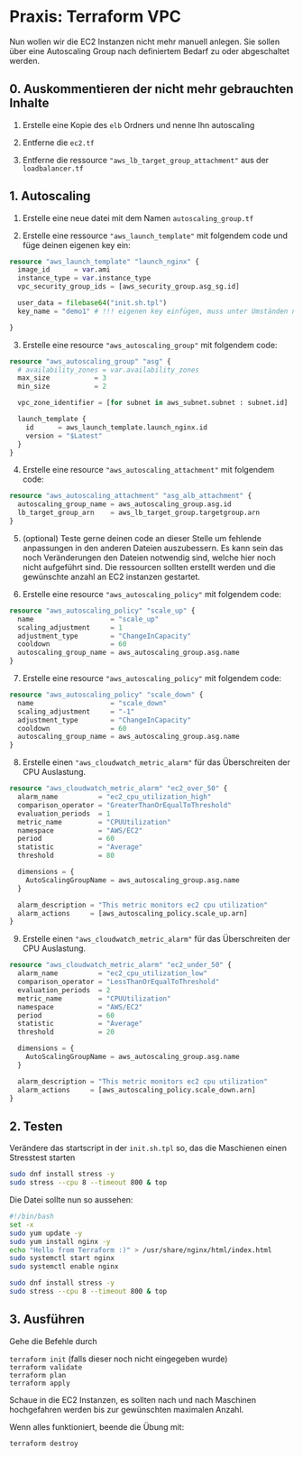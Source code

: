 # Praxis: Terraform VPC

Nun wollen wir die EC2 Instanzen nicht mehr manuell anlegen. Sie sollen über eine Autoscaling Group nach definiertem Bedarf zu oder abgeschaltet werden.

## 0. Auskommentieren der nicht mehr gebrauchten Inhalte

1. Erstelle eine Kopie des `elb` Ordners und nenne Ihn autoscaling

2. Entferne die `ec2.tf`

3. Entferne die ressource `"aws_lb_target_group_attachment"` aus der `loadbalancer.tf`

## 1. Autoscaling

1. Erstelle eine neue datei mit dem Namen `autoscaling_group.tf`

2. Erstelle eine ressource `"aws_launch_template"` mit folgendem code und füge deinen eigenen key ein:

```terraform
resource "aws_launch_template" "launch_nginx" {
  image_id      = var.ami
  instance_type = var.instance_type
  vpc_security_group_ids = [aws_security_group.asg_sg.id]

  user_data = filebase64("init.sh.tpl")
  key_name = "demo1" # !!! eigenen key einfügen, muss unter Umständen noch erstellt werden !!!

}
```

3. Erstelle eine resource `"aws_autoscaling_group"` mit folgendem code:

```terraform
resource "aws_autoscaling_group" "asg" {
  # availability_zones = var.availability_zones
  max_size           = 3
  min_size           = 2

  vpc_zone_identifier = [for subnet in aws_subnet.subnet : subnet.id]

  launch_template {
    id      = aws_launch_template.launch_nginx.id
    version = "$Latest"
  }
}
```

4. Erstelle eine resource `"aws_autoscaling_attachment"` mit folgendem code:

```terraform
resource "aws_autoscaling_attachment" "asg_alb_attachment" {
  autoscaling_group_name = aws_autoscaling_group.asg.id
  lb_target_group_arn    = aws_lb_target_group.targetgroup.arn
}
```

5. (optional)
Teste gerne deinen code an dieser Stelle um fehlende anpassungen in den anderen Dateien auszubessern.
Es kann sein das noch Veränderungen den Dateien notwendig sind, welche hier noch nicht aufgeführt sind.
Die ressourcen sollten erstellt werden und die gewünschte anzahl an EC2 instanzen gestartet.

6. Erstelle eine resource `"aws_autoscaling_policy"` mit folgendem code:

```terraform
resource "aws_autoscaling_policy" "scale_up" {
  name                   = "scale_up"
  scaling_adjustment     = 1
  adjustment_type        = "ChangeInCapacity"
  cooldown               = 60
  autoscaling_group_name = aws_autoscaling_group.asg.name
}
```
7. Erstelle eine resource `"aws_autoscaling_policy"` mit folgendem code:

```terraform
resource "aws_autoscaling_policy" "scale_down" {
  name                   = "scale_down"
  scaling_adjustment     = "-1"
  adjustment_type        = "ChangeInCapacity"
  cooldown               = 60
  autoscaling_group_name = aws_autoscaling_group.asg.name
}
```

8. Erstelle einen `"aws_cloudwatch_metric_alarm"` für das Überschreiten der CPU Auslastung.

```terraform
resource "aws_cloudwatch_metric_alarm" "ec2_over_50" {
  alarm_name          = "ec2_cpu_utilization_high"
  comparison_operator = "GreaterThanOrEqualToThreshold"
  evaluation_periods  = 1
  metric_name         = "CPUUtilization"
  namespace           = "AWS/EC2"
  period              = 60
  statistic           = "Average"
  threshold           = 80

  dimensions = {
    AutoScalingGroupName = aws_autoscaling_group.asg.name
  }

  alarm_description = "This metric monitors ec2 cpu utilization"
  alarm_actions     = [aws_autoscaling_policy.scale_up.arn]
}
```

9. Erstelle einen `"aws_cloudwatch_metric_alarm"` für das Überschreiten der CPU Auslastung.

```terraform
resource "aws_cloudwatch_metric_alarm" "ec2_under_50" {
  alarm_name          = "ec2_cpu_utilization_low"
  comparison_operator = "LessThanOrEqualToThreshold"
  evaluation_periods  = 2
  metric_name         = "CPUUtilization"
  namespace           = "AWS/EC2"
  period              = 60
  statistic           = "Average"
  threshold           = 20

  dimensions = {
    AutoScalingGroupName = aws_autoscaling_group.asg.name
  }

  alarm_description = "This metric monitors ec2 cpu utilization"
  alarm_actions     = [aws_autoscaling_policy.scale_down.arn]
}
```



## 2. Testen


Verändere das startscript in der `init.sh.tpl` so, das die Maschienen einen Stresstest starten 

```bash
sudo dnf install stress -y
sudo stress --cpu 8 --timeout 800 & top
```

Die Datei sollte nun so aussehen:

```bash
#!/bin/bash
set -x
sudo yum update -y
sudo yum install nginx -y
echo "Hello from Terraform :)" > /usr/share/nginx/html/index.html
sudo systemctl start nginx
sudo systemctl enable nginx

sudo dnf install stress -y
sudo stress --cpu 8 --timeout 800 & top
```

## 3. Ausführen

Gehe die Befehle durch <br>

`terraform init` (falls dieser noch nicht eingegeben wurde) <br>
`terraform validate` <br>
`terraform plan` <br>
`terraform apply` <br>

Schaue in die EC2 Instanzen, es sollten nach und nach Maschinen hochgefahren werden bis zur gewünschten maximalen Anzahl.

Wenn alles funktioniert, beende die Übung mit:

`terraform destroy`
